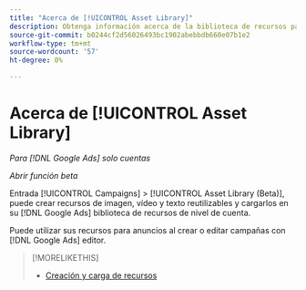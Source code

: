 ```yaml
---
title: "Acerca de [!UICONTROL Asset Library]"
description: Obtenga información acerca de la biblioteca de recursos para los recursos de publicidad.
source-git-commit: b0244cf2d56026493bc1902abebbdb660e07b1e2
workflow-type: tm+mt
source-wordcount: '57'
ht-degree: 0%

---
```


# Acerca de [!UICONTROL Asset Library]

<!-- Combine with "Create" page into one page? -->

*Para [!DNL Google Ads] solo cuentas*

*Abrir función beta*

Entrada [!UICONTROL Campaigns] > [!UICONTROL Asset Library (Beta)], puede crear recursos de imagen, vídeo y texto reutilizables y cargarlos en su [!DNL Google Ads] biblioteca de recursos de nivel de cuenta.

Puede utilizar sus recursos para anuncios al crear o editar campañas con [!DNL Google Ads] editor.

>[!MORELIKETHIS]
>
>* [Creación y carga de recursos](/help/search-social-commerce/campaign-management/asset-library/asset-create.md)
